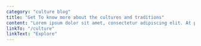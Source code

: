 ```yaml
---
category: "culture blog"
title: "Get To know more about the cultures and traditions"
content: "Lorem ipsum dolor sit amet, consectetur adipiscing elit. At posuere non tellus duis fusce arcu. Ipsum id sed arcu proin viverra molestie."
linkTo: "/culture"
linkText: "Explore"
---
```

